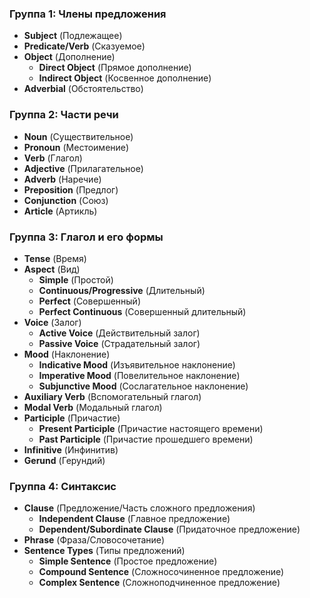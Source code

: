 ### Группа 1: Члены предложения
*   **Subject** (Подлежащее)
*   **Predicate/Verb** (Сказуемое)
*   **Object** (Дополнение)
    *   **Direct Object** (Прямое дополнение)
    *   **Indirect Object** (Косвенное дополнение)
*   **Adverbial** (Обстоятельство)

### Группа 2: Части речи
*   **Noun** (Существительное)
*   **Pronoun** (Местоимение)
*   **Verb** (Глагол)
*   **Adjective** (Прилагательное)
*   **Adverb** (Наречие)
*   **Preposition** (Предлог)
*   **Conjunction** (Союз)
*   **Article** (Артикль)

### Группа 3: Глагол и его формы
*   **Tense** (Время)
*   **Aspect** (Вид)
    *   **Simple** (Простой)
    *   **Continuous/Progressive** (Длительный)
    *   **Perfect** (Совершенный)
    *   **Perfect Continuous** (Совершенный длительный)
*   **Voice** (Залог)
    *   **Active Voice** (Действительный залог)
    *   **Passive Voice** (Страдательный залог)
*   **Mood** (Наклонение)
    *   **Indicative Mood** (Изъявительное наклонение)
    *   **Imperative Mood** (Повелительное наклонение)
    *   **Subjunctive Mood** (Сослагательное наклонение)
*   **Auxiliary Verb** (Вспомогательный глагол)
*   **Modal Verb** (Модальный глагол)
*   **Participle** (Причастие)
    *   **Present Participle** (Причастие настоящего времени)
    *   **Past Participle** (Причастие прошедшего времени)
*   **Infinitive** (Инфинитив)
*   **Gerund** (Герундий)

### Группа 4: Синтаксис
*   **Clause** (Предложение/Часть сложного предложения)
    *   **Independent Clause** (Главное предложение)
    *   **Dependent/Subordinate Clause** (Придаточное предложение)
*   **Phrase** (Фраза/Словосочетание)
*   **Sentence Types** (Типы предложений)
    *   **Simple Sentence** (Простое предложение)
    *   **Compound Sentence** (Сложносочиненное предложение)
    *   **Complex Sentence** (Сложноподчиненное предложение)